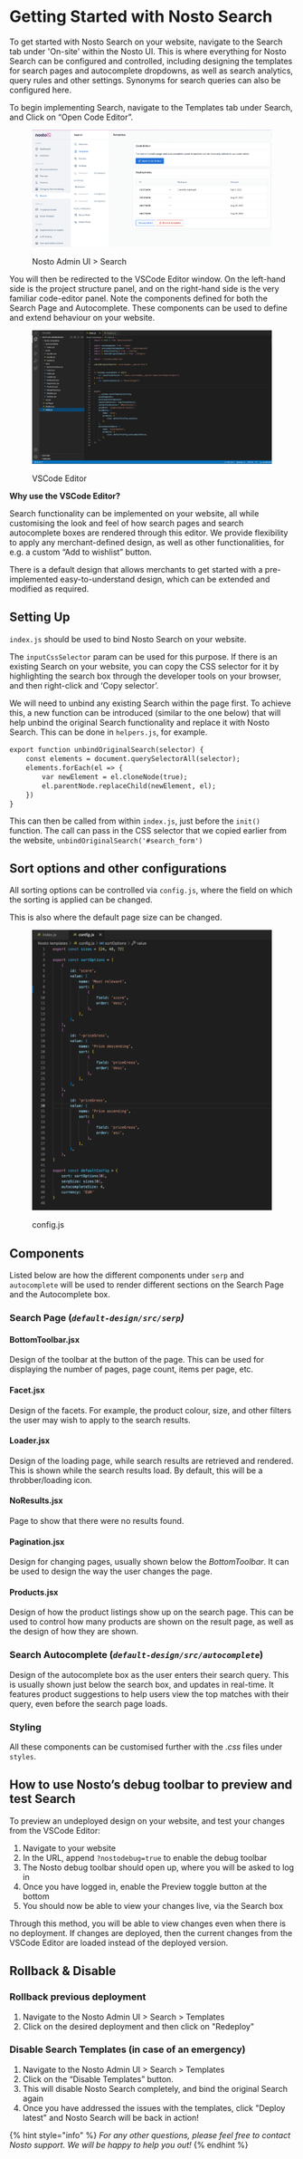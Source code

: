 # Getting Started with Nosto Search

To get started with Nosto Search on your website, navigate to the Search tab under 'On-site' within the Nosto UI. This is where everything for Nosto Search can be configured and controlled, including designing the templates for search pages and autocomplete dropdowns, as well as search analytics, query rules and other settings. Synonyms for search queries can also be configured here.&#x20;

To begin implementing Search, navigate to the Templates tab under Search, and Click on “Open Code Editor”.&#x20;

<figure><img src="../.gitbook/assets/6082dc70-90b5-4bd2-b88f-87ad5ebb2437.png" alt=""><figcaption><p>Nosto Admin UI > Search</p></figcaption></figure>

You will then be redirected to the VSCode Editor window. On the left-hand side is the project structure panel, and on the right-hand side is the very familiar code-editor panel. Note the components defined for both the Search Page and Autocomplete. These components can be used to define and extend behaviour on your website.

<figure><img src="../.gitbook/assets/57d98ca7-b54b-413a-9f2d-31192e02440e.png" alt=""><figcaption><p>VSCode Editor</p></figcaption></figure>

**Why use the VSCode Editor?**

Search functionality can be implemented on your website, all while customising the look and feel of how search pages and search autocomplete boxes are rendered through this editor. We provide flexibility to apply any merchant-defined design, as well as other functionalities, for e.g. a custom “Add to wishlist” button.

There is a default design that allows merchants to get started with a pre-implemented easy-to-understand design, which can be extended and modified as required.

## Setting Up

`index.js` should be used to bind Nosto Search on your website.

The `inputCssSelector` param can be used for this purpose. If there is an existing Search on your website, you can copy the CSS selector for it by highlighting the search box through the developer tools on your browser, and then right-click and ‘Copy selector’.

We will need to unbind any existing Search within the page first. To achieve this, a new function can be introduced (similar to the one below) that will help unbind the original Search functionality and replace it with Nosto Search. This can be done in `helpers.js`, for example.

```
export function unbindOriginalSearch(selector) {
    const elements = document.querySelectorAll(selector);
    elements.forEach(el => {
        var newElement = el.cloneNode(true);
        el.parentNode.replaceChild(newElement, el);
    })
}
```

This can then be called from within `index.js`, just before the `init()` function. The call can pass in the CSS selector that we copied earlier from the website, `unbindOriginalSearch('#search_form')`

## Sort options and other configurations

All sorting options can be controlled via `config.js`, where the field on which the sorting is applied can be changed.

This is also where the default page size can be changed.

<figure><img src="../.gitbook/assets/Screenshot 2022-09-21 at 15.17.08.png" alt=""><figcaption><p>config.js</p></figcaption></figure>

## Components

Listed below are how the different components under `serp` and `autocomplete` will be used to render different sections on the Search Page and the Autocomplete box.

### Search Page (_`default-design/src/serp`)_

#### **BottomToolbar.jsx**

Design of the toolbar at the button of the page. This can be used for displaying the number of pages, page count, items per page, etc.

#### **Facet.jsx**

Design of the facets. For example, the product colour, size, and other filters the user may wish to apply to the search results.

#### **Loader.jsx**

Design of the loading page, while search results are retrieved and rendered. This is shown while the search results load. By default, this will be a throbber/loading icon.

#### **NoResults.jsx**

Page to show that there were no results found.

#### **Pagination.jsx**

Design for changing pages, usually shown below the _BottomToolbar_. It can be used to design the way the user changes the page.

#### **Products.jsx**

Design of how the product listings show up on the search page. This can be used to control how many products are shown on the result page, as well as the design of how they are shown.

### Search Autocomplete (_`default-design/src/autocomplete`_)

Design of the autocomplete box as the user enters their search query. This is usually shown just below the search box, and updates in real-time. It features product suggestions to help users view the top matches with their query, even before the search page loads.

### Styling

All these components can be customised further with the _.css_ files under `styles`.

## How to use Nosto’s debug toolbar to preview and test Search

To preview an undeployed design on your website, and test your changes from the VSCode Editor:

1. Navigate to your website
2. In the URL, append `?nostodebug=true` to enable the debug toolbar
3. The Nosto debug toolbar should open up, where you will be asked to log in
4. Once you have logged in, enable the Preview toggle button at the bottom
5. You should now be able to view your changes live, via the Search box

Through this method, you will be able to view changes even when there is no deployment. If changes are deployed, then the current changes from the VSCode Editor are loaded instead of the deployed version.

## Rollback & Disable

### **Rollback previous deployment**

1. Navigate to the Nosto Admin UI > Search > Templates
2. Click on the desired deployment and then click on "Redeploy"

### **Disable Search Templates (in case of an emergency)**

1. Navigate to the Nosto Admin UI > Search > Templates
2. Click on the “Disable Templates” button.
3. This will disable Nosto Search completely, and bind the original Search again
4. Once you have addressed the issues with the templates, click "Deploy latest" and Nosto Search will be back in action!

{% hint style="info" %}
_For any other questions, please feel free to contact Nosto support. We will be happy to help you out!_
{% endhint %}
